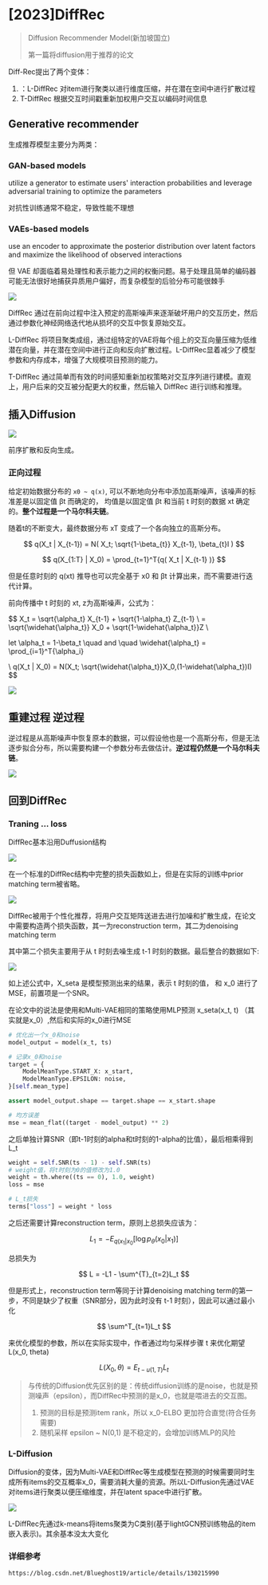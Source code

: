 # [2023]DiffRec

> Diffusion Recommender Model(新加坡国立)
>
> 第一篇将diffusion用于推荐的论文


Diff-Rec提出了两个变体：
1. ：L-DiffRec 对item进行聚类以进行维度压缩，并在潜在空间中进行扩散过程 
2. T-DiffRec 根据交互时间戳重新加权用户交互以编码时间信息

## Generative recommender

生成推荐模型主要分为两类：

### GAN-based models

utilize a generator to estimate users' interaction probabilities and leverage adversarial training to optimize the parameters 

对抗性训练通常不稳定，导致性能不理想

### VAEs-based models

use an encoder to approximate the posterior distribution over latent factors and maximize the likelihood of observed interactions

但 VAE 却面临着易处理性和表示能力之间的权衡问题。易于处理且简单的编码器可能无法很好地捕获异质用户偏好，而复杂模型的后验分布可能很棘手


![](./figure-1.png)


DiffRec 通过在前向过程中注入预定的高斯噪声来逐渐破坏用户的交互历史，然后通过参数化神经网络迭代地从损坏的交互中恢复原始交互。

L-DiffRec 将项目聚类成组，通过组特定的VAE将每个组上的交互向量压缩为低维潜在向量，并在潜在空间中进行正向和反向扩散过程。L-DiffRec显着减少了模型参数和内存成本，增强了大规模项目预测的能力。

T-DiffRec 通过简单而有效的时间感知重新加权策略对交互序列进行建模。直观上，用户后来的交互被分配更大的权重，然后输入 DiffRec 进行训练和推理。


## 插入Diffusion

![](diffusion.png)

前序扩散和反向生成。

### 正向过程

给定初始数据分布的 ```x0 ~ q(x)```, 可以不断地向分布中添加高斯噪声，该噪声的标准差是以固定值 βt 而确定的， 均值是以固定值 βt 和当前 t 时刻的数据 xt 确定的。**整个过程是一个马尔科夫链**。

随着t的不断变大，最终数据分布 xT 变成了一个各向独立的高斯分布。


$$
q(X_t | X_{t-1}) = N(
    X_t;
    \sqrt{1-\beta_{t}} X_{t-1},
    \beta_{t}I
)
$$

$$
q(X_{1:T} | X_0) = \prod_{t=1}^T{q(
    X_t | X_{t-1}
)}
$$

但是任意时刻的 q(xt) 推导也可以完全基于 x0 和 βt 计算出来，而不需要进行迭代计算。

前向传播中 t 时刻的 xt, z为高斯噪声，公式为：

$$
X_t = \sqrt{\alpha_t} X_{t-1} + \sqrt{1-\alpha_t} Z_{t-1} \\
= \sqrt{\widehat{\alpha_t}} X_0 + \sqrt{1-\widehat{\alpha_t}}Z \\


let \alpha_t = 1-\beta_t \quad and \quad \widehat{\alpha_t} = \prod_{i=1}^T{\alpha_i}

\\
q(X_t | X_0) = N(X_t;
\sqrt{\widehat{\alpha_t}}X_0,(1-\widehat{\alpha_t})I)
$$

![](guassion-format1.png)


## 重建过程 逆过程

逆过程是从高斯噪声中恢复原本的数据，可以假设他也是一个高斯分布，但是无法逐步拟合分布，所以需要构建一个参数分布去做估计。**逆过程仍然是一个马尔科夫链**。

![](./backforward.png)


## 回到DiffRec

### Traning ... loss

DiffRec基本沿用Duffusion结构

![](./diffrec.png)

在一个标准的DiffRec结构中完整的损失函数如上，但是在实际的训练中prior matching term被省略。

![](image1.png)

DiffRec被用于个性化推荐，将用户交互矩阵送进去进行加噪和扩散生成，在论文中需要构造两个损失函数，其一为reconstruction term，其二为denoising matching term

其中第二个损失主要用于从 t 时刻去噪生成 t-1 时刻的数据。最后整合的数据如下:


![](./Lt.png)

如上述公式中，X_seta 是模型预测出来的结果，表示 t 时刻的值， 和 x_0 进行了MSE，前置项是一个SNR。

在论文中的说法是使用和Multi-VAE相同的策略使用MLP预测 x_seta(x_t, t) （其实就是x_0）,然后和实际的x_0进行MSE

```python
# 优化出一个x_0和noise
model_output = model(x_t, ts)

# 记录x_0和noise
target = {
    ModelMeanType.START_X: x_start,
    ModelMeanType.EPSILON: noise,
}[self.mean_type]

assert model_output.shape == target.shape == x_start.shape

# 均方误差
mse = mean_flat((target - model_output) ** 2)
```

之后单独计算SNR（即t-1时刻的alpha和t时刻的1-alpha的比值），最后相乘得到L_t

```python
weight = self.SNR(ts - 1) - self.SNR(ts)
# weight值，将t时刻为0的值修改为1.0
weight = th.where((ts == 0), 1.0, weight)
loss = mse

# L_t损失
terms["loss"] = weight * loss
```

之后还需要计算reconstruction term，原则上总损失应该为：

$$
L_1 = -E_{q(x_1|x_0}{[\log{p_{\theta}(x_0|x_1)}]}
$$

总损失为

$$
L = -L1 - \sum^{T}_{t=2}L_t
$$

但是形式上，reconstruction term等同于计算denoising matching term的第一步，不同是缺少了权重（SNR部分，因为此时没有 t-1 时刻），因此可以通过最小化

$$
\sum^T_{t=1}L_t
$$

来优化模型的参数，所以在实际实现中，作者通过均匀采样步骤 t 来优化期望 L(x_0, theta)

$$
L(X_0, \theta) = E_{t - u(1, T)}L_t
$$

> 与传统的Diffusion优先区别的是：传统diffusion训练的是noise，也就是预测噪声（epsilon），而DiffRec中预测的是x_0，也就是喂进去的交互图。
> 1. 预测的目标是预测item rank，所以 x_0-ELBO 更加符合直觉(符合任务需要)
> 2. 随机采样 epsilon ~ N(0,1) 是不稳定的，会增加训练MLP的风险


### L-Diffusion

Diffusion的变体，因为Multi-VAE和DiffRec等生成模型在预测的时候需要同时生成所有items的交互概率x_0，需要消耗大量的资源。所以L-Diffusion先通过VAE对items进行聚类以便压缩维度，并在latent space中进行扩散。

![](./L-DiffRec.png)

L-DiffRec先通过k-means将items聚类为C类别(基于lightGCN预训练物品的item嵌入表示)。其余基本没太大变化

### 详细参考

```https://blog.csdn.net/Blueghost19/article/details/130215990```